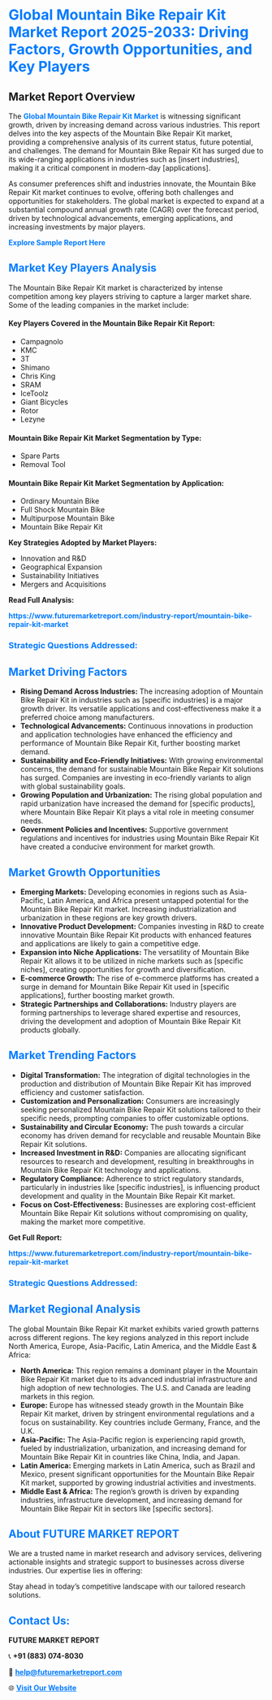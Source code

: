 <h1 style="color: #007BFF;">Global Mountain Bike Repair Kit Market Report 2025-2033: Driving Factors, Growth Opportunities, and Key Players</h1>

<section id="overview">
<h2>Market Report Overview</h2>
<p>The <a href="https://www.futuremarketreport.com/industry-report/mountain-bike-repair-kit-market" style="color: #007BFF; text-decoration: none;"><strong>Global Mountain Bike Repair Kit Market</strong></a> is witnessing significant growth, driven by increasing demand across various industries. This report delves into the key aspects of the Mountain Bike Repair Kit market, providing a comprehensive analysis of its current status, future potential, and challenges. The demand for Mountain Bike Repair Kit has surged due to its wide-ranging applications in industries such as [insert industries], making it a critical component in modern-day [applications].</p>
<p>As consumer preferences shift and industries innovate, the Mountain Bike Repair Kit market continues to evolve, offering both challenges and opportunities for stakeholders. The global market is expected to expand at a substantial compound annual growth rate (CAGR) over the forecast period, driven by technological advancements, emerging applications, and increasing investments by major players.</p>
</section>

<section id="overview">
<p><a href="https://www.futuremarketreport.com/request-sample/reportId=116308" style="color: #007BFF; text-decoration: none;"><strong>Explore Sample Report Here</strong></a></p>
</section>

<section id="key-players">
<h2 style="color: #007BFF;">Market Key Players Analysis</h2>
<p>The Mountain Bike Repair Kit market is characterized by intense competition among key players striving to capture a larger market share. Some of the leading companies in the market include:</p>
<h4>Key Players Covered in the Mountain Bike Repair Kit Report:</h4>
<ul><li>Campagnolo</li><li>KMC</li><li>3T</li><li>Shimano</li><li>Chris King</li><li>SRAM</li><li>IceToolz</li><li>Giant Bicycles</li><li>Rotor</li><li>Lezyne</li></ul>
<h4>Mountain Bike Repair Kit Market Segmentation by Type:</h4>
<ul><li>Spare Parts</li><li>Removal Tool</li></ul>

<h4>Mountain Bike Repair Kit Market Segmentation by Application:</h4>
<ul><li>Ordinary Mountain Bike</li><li>Full Shock Mountain Bike</li><li>Multipurpose Mountain Bike</li><li>Mountain Bike Repair Kit</li></ul>
<p><strong>Key Strategies Adopted by Market Players:</strong></p>
<ul>
<li>Innovation and R&D</li>
<li>Geographical Expansion</li>
<li>Sustainability Initiatives</li>
<li>Mergers and Acquisitions</li>
</ul>
</section>

<section>
<p><strong>Read Full Analysis: </strong></p><a href="https://www.futuremarketreport.com/industry-report/mountain-bike-repair-kit-market" style="color: #007BFF; text-decoration: none;"><strong>https://www.futuremarketreport.com/industry-report/mountain-bike-repair-kit-market</strong></a>
<h3 style="color: #007BFF;">Strategic Questions Addressed:</h3>
</section>

<section id="driving-factors">
<h2 style="color: #007BFF;">Market Driving Factors</h2>
<ul>
<li><strong>Rising Demand Across Industries:</strong> The increasing adoption of Mountain Bike Repair Kit in industries such as [specific industries] is a major growth driver. Its versatile applications and cost-effectiveness make it a preferred choice among manufacturers.</li>
<li><strong>Technological Advancements:</strong> Continuous innovations in production and application technologies have enhanced the efficiency and performance of Mountain Bike Repair Kit, further boosting market demand.</li>
<li><strong>Sustainability and Eco-Friendly Initiatives:</strong> With growing environmental concerns, the demand for sustainable Mountain Bike Repair Kit solutions has surged. Companies are investing in eco-friendly variants to align with global sustainability goals.</li>
<li><strong>Growing Population and Urbanization:</strong> The rising global population and rapid urbanization have increased the demand for [specific products], where Mountain Bike Repair Kit plays a vital role in meeting consumer needs.</li>
<li><strong>Government Policies and Incentives:</strong> Supportive government regulations and incentives for industries using Mountain Bike Repair Kit have created a conducive environment for market growth.</li>
</ul>
</section>

<section id="growth-opportunities">
<h2 style="color: #007BFF;">Market Growth Opportunities</h2>
<ul>
<li><strong>Emerging Markets:</strong> Developing economies in regions such as Asia-Pacific, Latin America, and Africa present untapped potential for the Mountain Bike Repair Kit market. Increasing industrialization and urbanization in these regions are key growth drivers.</li>
<li><strong>Innovative Product Development:</strong> Companies investing in R&D to create innovative Mountain Bike Repair Kit products with enhanced features and applications are likely to gain a competitive edge.</li>
<li><strong>Expansion into Niche Applications:</strong> The versatility of Mountain Bike Repair Kit allows it to be utilized in niche markets such as [specific niches], creating opportunities for growth and diversification.</li>
<li><strong>E-commerce Growth:</strong> The rise of e-commerce platforms has created a surge in demand for Mountain Bike Repair Kit used in [specific applications], further boosting market growth.</li>
<li><strong>Strategic Partnerships and Collaborations:</strong> Industry players are forming partnerships to leverage shared expertise and resources, driving the development and adoption of Mountain Bike Repair Kit products globally.</li>
</ul>
</section>

<section id="trending-factors">
<h2 style="color: #007BFF;">Market Trending Factors</h2>
<ul>
<li><strong>Digital Transformation:</strong> The integration of digital technologies in the production and distribution of Mountain Bike Repair Kit has improved efficiency and customer satisfaction.</li>
<li><strong>Customization and Personalization:</strong> Consumers are increasingly seeking personalized Mountain Bike Repair Kit solutions tailored to their specific needs, prompting companies to offer customizable options.</li>
<li><strong>Sustainability and Circular Economy:</strong> The push towards a circular economy has driven demand for recyclable and reusable Mountain Bike Repair Kit solutions.</li>
<li><strong>Increased Investment in R&D:</strong> Companies are allocating significant resources to research and development, resulting in breakthroughs in Mountain Bike Repair Kit technology and applications.</li>
<li><strong>Regulatory Compliance:</strong> Adherence to strict regulatory standards, particularly in industries like [specific industries], is influencing product development and quality in the Mountain Bike Repair Kit market.</li>
<li><strong>Focus on Cost-Effectiveness:</strong> Businesses are exploring cost-efficient Mountain Bike Repair Kit solutions without compromising on quality, making the market more competitive.</li>
</ul>
</section>

<section>
<p><strong>Get Full Report: </strong></p><a href="https://www.futuremarketreport.com/industry-report/mountain-bike-repair-kit-market" style="color: #007BFF; text-decoration: none;"><strong>https://www.futuremarketreport.com/industry-report/mountain-bike-repair-kit-market</strong></a>
<h3 style="color: #007BFF;">Strategic Questions Addressed:</h3>
</section>


<section id="regional-analysis">
<h2 style="color: #007BFF;">Market Regional Analysis</h2>
<p>The global Mountain Bike Repair Kit market exhibits varied growth patterns across different regions. The key regions analyzed in this report include North America, Europe, Asia-Pacific, Latin America, and the Middle East & Africa:</p>
<ul>
<li><strong>North America:</strong> This region remains a dominant player in the Mountain Bike Repair Kit market due to its advanced industrial infrastructure and high adoption of new technologies. The U.S. and Canada are leading markets in this region.</li>
<li><strong>Europe:</strong> Europe has witnessed steady growth in the Mountain Bike Repair Kit market, driven by stringent environmental regulations and a focus on sustainability. Key countries include Germany, France, and the U.K.</li>
<li><strong>Asia-Pacific:</strong> The Asia-Pacific region is experiencing rapid growth, fueled by industrialization, urbanization, and increasing demand for Mountain Bike Repair Kit in countries like China, India, and Japan.</li>
<li><strong>Latin America:</strong> Emerging markets in Latin America, such as Brazil and Mexico, present significant opportunities for the Mountain Bike Repair Kit market, supported by growing industrial activities and investments.</li>
<li><strong>Middle East & Africa:</strong> The region’s growth is driven by expanding industries, infrastructure development, and increasing demand for Mountain Bike Repair Kit in sectors like [specific sectors].</li>
</ul>
</section>

<footer>
<h2 style="color: #007BFF;">About FUTURE MARKET REPORT</h2>
<p>We are a trusted name in market research and advisory services, delivering actionable insights and strategic support to businesses across diverse industries. Our expertise lies in offering:</p>

<p>Stay ahead in today’s competitive landscape with our tailored research solutions.</p>

<h2 style="color: #007BFF;">Contact Us:</h2>
<p><strong>FUTURE MARKET REPORT</strong></p>
<p>📞 <strong>+91 (883) 074-8030</strong></p>
<p>📧 <strong><a href="mailto:help@futuremarketreport.com" style="color: #007BFF;">help@futuremarketreport.com</a></strong></p>
<p>🌐 <strong><a href="https://www.futuremarketreport.com/" style="color: #007BFF;">Visit Our Website</a></strong></p>
</footer>